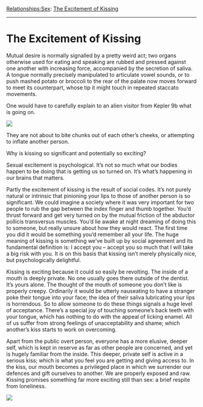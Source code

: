 [Relationships:](https://www.theschooloflife.com/thebookoflife/category/relationships/)[Sex](https://www.theschooloflife.com/thebookoflife/category/relationships/sex/): [The Excitement of Kissing](https://www.theschooloflife.com/thebookoflife/the-excitement-of-kissing/)

* * *

# The Excitement of Kissing

Mutual desire is normally signalled by a pretty weird act; two organs otherwise used for eating and speaking are rubbed and pressed against one another with increasing force, accompanied by the secretion of saliva. A tongue normally precisely manipulated to articulate vowel sounds, or to push mashed potato or broccoli to the rear of the palate now moves forward to meet its counterpart, whose tip it might touch in repeated staccato movements.

One would have to carefully explain to an alien visitor from Kepler 9b what is going on.

**![](http://4.bp.blogspot.com/-y2xvaLmD5BU/UewU1hjQPiI/AAAAAAAAg48/PCEzd77X0ZQ/s1600/psyche+eros.jpg)**

They are not about to bite chunks out of each other’s cheeks, or attempting to inflate another person.

Why is kissing so significant and potentially so exciting?

Sexual excitement is psychological. It’s not so much what our bodies happen to be doing that is getting us so turned on. It’s what’s happening in our brains that matters.

Partly the excitement of kissing is the result of social codes. It’s not purely natural or intrinsic that pinioning your lips to those of another person is so significant. We could imagine a society where it was very important for two people to rub the gap between the index finger and thumb together. You’d thrust forward and get very turned on by the mutual friction of the abductor pollicis transversus muscles. You’d lie awake at night dreaming of doing this to someone, but really unsure about how they would react. The first time you did it would be something you’d remember all your life. The huge meaning of kissing is something we’ve built up by social agreement and its fundamental definition is: I accept you – accept you so much that I will take a big risk with you. It is on this basis that kissing isn’t merely physically nice, but psychologically delightful.

Kissing is exciting because it could so easily be revolting. The inside of a mouth is deeply private. No one usually goes there outside of the dentist. It’s yours alone. The thought of the mouth of someone you don’t like is properly creepy. Ordinarily it would be utterly nauseating to have a stranger poke their tongue into your face; the idea of their saliva lubricating your lips is horrendous. So to allow someone to do these things signals a huge level of acceptance. There’s a special joy of touching someone’s back teeth with your tongue, which has nothing to do with the appeal of licking enamel. All of us suffer from strong feelings of unacceptability and shame; which another’s kiss starts to work on overcoming.

Apart from the public overt person, everyone has a more elusive, deeper self, which is kept in reserve as far as other people are concerned, and yet is hugely familiar from the inside. This deeper, private self is active in a serious kiss; which is what you feel you are getting and giving access to. In the kiss, our mouth becomes a privileged place in which we surrender our defences and gift ourselves to another. We are properly exposed and raw. Kissing promises something far more exciting still than sex: a brief respite from loneliness.

[![](https://img.youtube.com/vi/5lN6ttV2SXo/0.jpg)](https://www.youtube.com/embed/5lN6ttV2SXo '')
